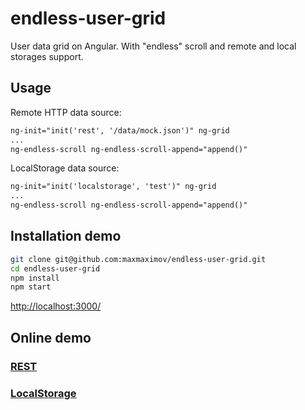 # endless-user-grid
User data grid on Angular. With "endless" scroll and remote and local storages support.
## Usage
Remote HTTP data source:
```html
ng-init="init('rest', '/data/mock.json')" ng-grid
...
ng-endless-scroll ng-endless-scroll-append="append()"
```
LocalStorage data source:
```html
ng-init="init('localstorage', 'test')" ng-grid
...
ng-endless-scroll ng-endless-scroll-append="append()"
```
## Installation demo
```bash
git clone git@github.com:maxmaximov/endless-user-grid.git
cd endless-user-grid
npm install
npm start
```
[http://localhost:3000/](http://localhost:3000/)

## Online demo
### [REST](https://maxmaximov.github.io/my-user-grid)
### [LocalStorage](https://maxmaximov.github.io/my-user-grid/local)
